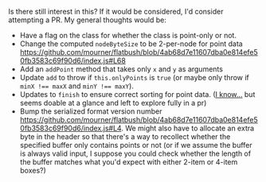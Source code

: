 Is there still interest in this? If it would be considered, I'd consider attempting a PR. My general thoughts would be:

- Have a flag on the class for whether the class is point-only or not.
- Change the computed `nodeByteSize` to be 2-per-node for point data https://github.com/mourner/flatbush/blob/4ab68d7e11607dba0e814efe50fb3583c69f90d6/index.js#L68
- Add an `addPoint` method that takes only `x` and `y` as arguments
- Update `add` to throw if `this.onlyPoints` is `true` (or maybe only throw if `minX !== maxX` and `minY !== maxY`).
- Updates to `finish` to ensure correct sorting for point data. ([I know...](https://knowyourmeme.com/photos/572078-how-to-draw-an-owl) but seems doable at a glance and left to explore fully in a pr)
- Bump the serialized format version number https://github.com/mourner/flatbush/blob/4ab68d7e11607dba0e814efe50fb3583c69f90d6/index.js#L4. We might also have to allocate an extra byte in the header so that there's a way to recollect whether the specified buffer only contains points or not (or if we assume the buffer is always valid input, I suppose you could check whether the length of the buffer matches what you'd expect with either 2-item or 4-item boxes?)
